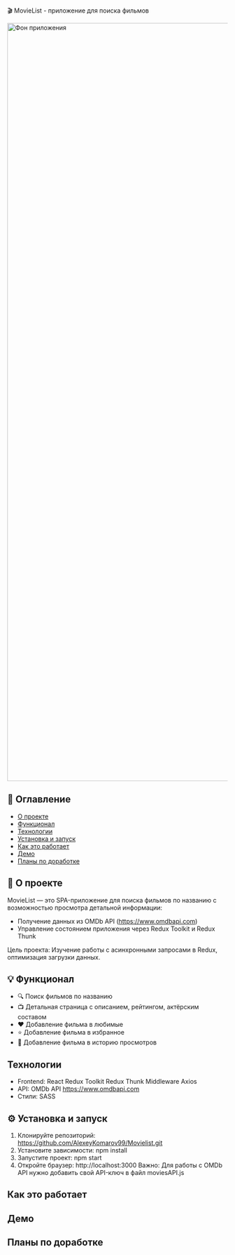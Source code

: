 🎬 MovieList - приложение для поиска фильмов

<img width="1728" alt="Фон приложения" src="https://github.com/user-attachments/assets/cb1435c0-5f46-482d-b033-56021adaf20f" />

## 📖 Оглавление

- [О проекте](#главный-раздел)
- [Функционал](#функционал)
- [Технологии](#технологии)
- [Установка и запуск](#установка-и-запуск)
- [Как это работает](#как-это-работает)
- [Демо](#демо)
- [Планы по доработке](#планы-по-доработке)

## 🚀 О проекте

MovieList — это SPA-приложение для поиска фильмов по названию с возможностью просмотра детальной информации:
- Получение данных из OMDb API (https://www.omdbapi.com)
- Управление состоянием приложения через Redux Toolkit и Redux Thunk

Цель проекта: Изучение работы с асинхронными запросами в Redux, оптимизация загрузки данных.


## 💡 Функционал

- 🔍 Поиск фильмов по названию
- 📺 Детальная страница с описанием, рейтингом, актёрским составом
- ❤️ Добавление фильма в любимые
- ⭐️ Добавление фильма в избранное
- 📝 Добавление фильма в историю просмотров

## Технологии

- Frontend:
  React
  Redux Toolkit
  Redux Thunk Middleware
  Axios
- API: OMDb API https://www.omdbapi.com
- Стили: SASS

## ⚙️ Установка и запуск

1. Клонируйте репозиторий: https://github.com/AlexeyKomarov99/Movielist.git
2. Установите зависимости: npm install
3. Запустите проект: npm start
4. Откройте браузер: http://localhost:3000
Важно: Для работы с OMDb API нужно добавить свой API-ключ в файл moviesAPI.js

## Как это работает

## Демо

## Планы по доработке
